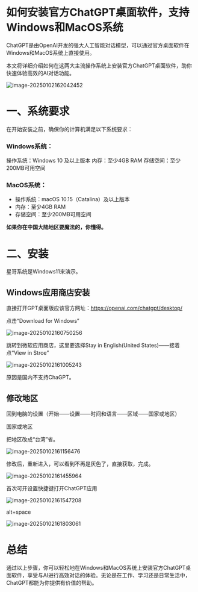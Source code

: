 # 如何安装官方ChatGPT桌面软件，支持Windows和MacOS系统



ChatGPT是由OpenAI开发的强大人工智能对话模型，可以通过官方桌面软件在Windows和MacOS系统上直接使用。

本文将详细介绍如何在这两大主流操作系统上安装官方ChatGPT桌面软件，助你快速体验高效的AI对话功能。

![image-20250102162042452](https://imgoss.xgss.net/picgo/image-20250102162042452.png?aliyun)

# 一、系统要求

在开始安装之前，确保你的计算机满足以下系统要求：

### Windows系统：

操作系统：Windows 10 及以上版本
内存：至少4GB RAM
存储空间：至少200MB可用空间

### MacOS系统：

- 操作系统：macOS 10.15（Catalina）及以上版本
- 内存：至少4GB RAM
- 存储空间：至少200MB可用空间

**如果你在中国大陆地区要魔法的，你懂得。**



# 二、安装

星哥系统是Windows11来演示。

## Windows应用商店安装

直接打开GPT桌面版应该官方网址：https://openai.com/chatgpt/desktop/

点击“Download for Windows”

![image-20250102160750256](https://imgoss.xgss.net/picgo/image-20250102160750256.png?aliyun)

跳转到微软应用商店，这里要选择Stay in English(United States)——接着点“View in Stroe”

![image-20250102161005243](https://imgoss.xgss.net/picgo/image-20250102161005243.png?aliyun)

原因是国内不支持ChaGPT。

## 修改地区

回到电脑的设置（开始——设置——时间和语言——区域——国家或地区）

国家或地区

把地区改成“台湾”省。

![image-20250102161156476](https://imgoss.xgss.net/picgo/image-20250102161156476.png?aliyun)

修改后，重新进入，可以看到不再是灰色了，直接获取，完成。



![image-20250102161455964](https://imgoss.xgss.net/picgo/image-20250102161455964.png?aliyun)

首次可开设置快捷键打开ChatGPT应用

![image-20250102161547208](https://imgoss.xgss.net/picgo/image-20250102161547208.png?aliyun)

alt+space

![image-20250102161803061](https://imgoss.xgss.net/picgo/image-20250102161803061.png?aliyun)

# 总结

通过以上步骤，你可以轻松地在Windows和MacOS系统上安装官方ChatGPT桌面软件，享受与AI进行高效对话的体验。无论是在工作、学习还是日常生活中，ChatGPT都能为你提供有价值的帮助。